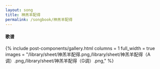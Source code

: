 ```yaml
---
layout: song
title: 神羔羊配得
permalink: /songbook/神羔羊配得
---
```


#### 歌谱

{% include post-components/gallery.html
    columns = 1
    full_width = true
    images = "/library/sheet/神羔羊配得.png,/library/sheet/神羔羊配得（A调）.png,/library/sheet/神羔羊配得（G调）.png,"
%}
